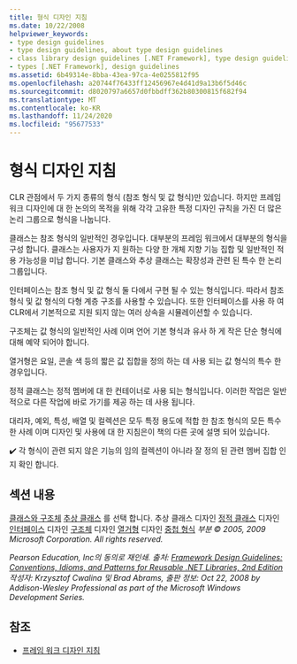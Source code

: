 ```yaml
---
title: 형식 디자인 지침
ms.date: 10/22/2008
helpviewer_keywords:
- type design guidelines
- type design guidelines, about type design guidelines
- class library design guidelines [.NET Framework], type design guidelines
- types [.NET Framework], design guidelines
ms.assetid: 6b49314e-8bba-43ea-97ca-4e0255812f95
ms.openlocfilehash: a20744f76433ff12456967e4d41d9a13b6f5d46c
ms.sourcegitcommit: d8020797a6657d0fbbdff362b80300815f682f94
ms.translationtype: MT
ms.contentlocale: ko-KR
ms.lasthandoff: 11/24/2020
ms.locfileid: "95677533"
---
```

# <a name="type-design-guidelines"></a>형식 디자인 지침

CLR 관점에서 두 가지 종류의 형식 (참조 형식 및 값 형식)만 있습니다. 하지만 프레임 워크 디자인에 대 한 논의의 목적을 위해 각각 고유한 특정 디자인 규칙을 가진 더 많은 논리 그룹으로 형식을 나눕니다.

 클래스는 참조 형식의 일반적인 경우입니다. 대부분의 프레임 워크에서 대부분의 형식을 구성 합니다. 클래스는 사용자가 지 원하는 다양 한 개체 지향 기능 집합 및 일반적인 적용 가능성을 미납 합니다. 기본 클래스와 추상 클래스는 확장성과 관련 된 특수 한 논리 그룹입니다.

 인터페이스는 참조 형식 및 값 형식 둘 다에서 구현 될 수 있는 형식입니다. 따라서 참조 형식 및 값 형식의 다형 계층 구조를 사용할 수 있습니다. 또한 인터페이스를 사용 하 여 CLR에서 기본적으로 지원 되지 않는 여러 상속을 시뮬레이션할 수 있습니다.

 구조체는 값 형식의 일반적인 사례 이며 언어 기본 형식과 유사 하 게 작은 단순 형식에 대해 예약 되어야 합니다.

 열거형은 요일, 콘솔 색 등의 짧은 값 집합을 정의 하는 데 사용 되는 값 형식의 특수 한 경우입니다.

 정적 클래스는 정적 멤버에 대 한 컨테이너로 사용 되는 형식입니다. 이러한 작업은 일반적으로 다른 작업에 바로 가기를 제공 하는 데 사용 됩니다.

 대리자, 예외, 특성, 배열 및 컬렉션은 모두 특정 용도에 적합 한 참조 형식의 모든 특수 한 사례 이며 디자인 및 사용에 대 한 지침은이 책의 다른 곳에 설명 되어 있습니다.

 ✔️ 각 형식이 관련 되지 않은 기능의 임의 컬렉션이 아니라 잘 정의 된 관련 멤버 집합 인지 확인 합니다.

## <a name="in-this-section"></a>섹션 내용

 [클래스와 구조체](choosing-between-class-and-struct.md) [추상 클래스](abstract-class.md) 를 선택 합니다. 추상 클래스 디자인 [정적 클래스](static-class.md) 디자인 [인터페이스](interface.md) 디자인 [구조체](struct.md) 디자인 [열거형](enum.md) 디자인 [중첩 형식](nested-types.md) *부분 © 2005, 2009 Microsoft Corporation. All rights reserved.*

 *Pearson Education, Inc의 동의로 재인쇄. 출처: [Framework Design Guidelines: Conventions, Idioms, and Patterns for Reusable .NET Libraries, 2nd Edition](https://www.informit.com/store/framework-design-guidelines-conventions-idioms-and-9780321545619) 작성자: Krzysztof Cwalina 및 Brad Abrams, 출판 정보: Oct 22, 2008 by Addison-Wesley Professional as part of the Microsoft Windows Development Series.*

## <a name="see-also"></a>참조

- [프레임 워크 디자인 지침](index.md)
